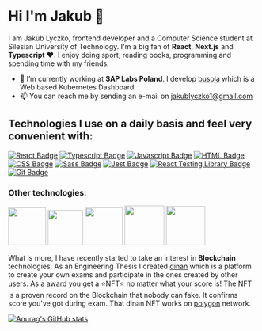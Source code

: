 # Hi I'm Jakub 👋

I am Jakub Lyczko, frontend developer and a Computer Science student at Silesian University of Technology. I'm a big fan of **React**, **Next.js** and **Typescript** ❤️. I enjoy doing sport, reading books, programming and spending time with my friends.

- 🔭 I’m currently working at **SAP Labs Poland**. I develop [busola](https://github.com/kyma-project/busola) which is a Web based Kubernetes Dashboard.
- 📫 You can reach me by sending an e-mail on jakublyczko1@gmail.com

## Technologies I use on a daily basis and feel very convenient with:

[![React Badge](https://img.shields.io/badge/-React-61DBFB?style=for-the-badge&labelColor=black&logo=react&logoColor=61DBFB)](https://reactjs.org) [![Typescript Badge](https://img.shields.io/badge/-Typescript-007acc?style=for-the-badge&labelColor=black&logo=typescript&logoColor=007acc)](https://www.typescriptlang.org) [![Javascript Badge](https://img.shields.io/badge/JavaScript-F7DF1E?style=for-the-badge&logo=javascript&logoColor=black)](https://www.javascript.com/) [![HTML Badge](https://img.shields.io/badge/HTML5-E34F26?style=for-the-badge&logo=html5&logoColor=white)](https://www.w3schools.com/html/) [![CSS Badge](https://img.shields.io/badge/CSS3-1572B6?style=for-the-badge&logo=css3&logoColor=white)](https://www.w3schools.com/css/) [![Sass Badge](https://img.shields.io/badge/Sass-CC6699?style=for-the-badge&logo=sass&logoColor=white)](https://sass-lang.com/) [![Jest Badge](https://img.shields.io/badge/Jest-323330?style=for-the-badge&logo=Jest&logoColor=white)](https://jestjs.io/)
[![React Testing Library Badge](https://img.shields.io/badge/testing%20library-323330?style=for-the-badge&logo=testing-library&logoColor=red)](https://testing-library.com/)
[![Git Badge](https://img.shields.io/badge/GIT-E44C30?style=for-the-badge&logo=git&logoColor=white)](https://git-scm.com/)

### Other technologies:

<a href="https://nextjs.org/"><img width="76px" src="https://gorzelinski.com/static/1db41e3ecd311724a15306b270d99dd9/6e87d/next-js-logo.png"/><a/>
<a href="https://www.docker.com/"><img width="71px" src="https://www.mirantis.com/wp-content/uploads/2021/11/docker-blog-image.png"/><a/>
<a href="https://www.cypress.io/"><img width="76px" src="https://www.cypress.io/static/8fb8a1db3cdc0b289fad927694ecb415/cypress-io-logo-social-share.png"/><a/>
 <a href="https://kubernetes.io/"><img width="80px" src="https://www.vectorlogo.zone/logos/kubernetes/kubernetes-ar21.png"/><a/>
<a href="https://nodejs.org/en/"><img width="79px" src="https://www.vectorlogo.zone/logos/nodejs/nodejs-ar21.png"/><a/>

What is more, I have recently started to take an interest in **Blockchain** technologies. As an Engineering Thesis I created [dinan](https://github.com/Lyczeq/dinan) which is a platform to create your own exams and participate in the ones created by other users. As a award you get  a ⭐NFT⭐ no matter what your score is! The NFT is a proven record on the Blockchain that nobody can fake. It confirms score you've got during exam. That dinan NFT works on [polygon](https://polygon.technology/) network.
 
[![Anurag's GitHub stats](https://github-readme-stats.vercel.app/api?username=Lyczeq)](https://github.com/anuraghazra/github-readme-stats)



<!--
**Lyczeq/Lyczeq** is a ✨ _special_ ✨ repository because its `README.md` (this file) appears on your GitHub profile.

Here are some ideas to get you started:


- 🌱 I’m currently learning ...
- 👯 I’m looking to collaborate on ...
- 🤔 I’m looking for help with ...
- 💬 Ask me about ...

- 😄 Pronouns: ...
- ⚡ Fun fact: ...
-->
